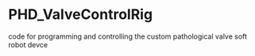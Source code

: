 # PHD_ValveControlRig
code for programming and controlling the custom pathological valve soft robot devce
